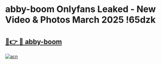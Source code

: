 # abby-boom Onlyfans Leaked - New Video & Photos March 2025 !65dzk

# <h2><a href="https://akq0ok.iuczelnia.edu.pl?title=abby-boom&ref=65dzk">🔗👉 🔴 abby-boom</a></h2>

[![acn](https://github.com/user-attachments/assets/0f9c940e-d8b0-45ae-aac7-cd30a18b3e1c)](https://akq0ok.iuczelnia.edu.pl?title=abby-boom&ref=65dzk)

